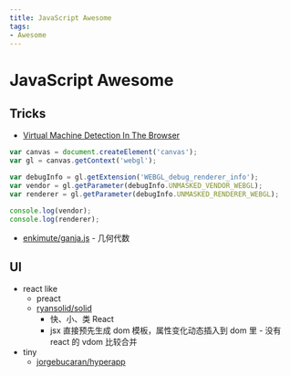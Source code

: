 ```yaml
---
title: JavaScript Awesome
tags:
- Awesome
---
```


# JavaScript Awesome

## Tricks

- [Virtual Machine Detection In The Browser](https://bannedit.github.io/Virtual-Machine-Detection-In-The-Browser.html)

```js
var canvas = document.createElement('canvas');
var gl = canvas.getContext('webgl');

var debugInfo = gl.getExtension('WEBGL_debug_renderer_info');
var vendor = gl.getParameter(debugInfo.UNMASKED_VENDOR_WEBGL);
var renderer = gl.getParameter(debugInfo.UNMASKED_RENDERER_WEBGL);

console.log(vendor);
console.log(renderer);
```

- [enkimute/ganja.js](https://github.com/enkimute/ganja.js) - 几何代数

## UI

- react like
  - preact
  - [ryansolid/solid](https://github.com/ryansolid/solid)
    - 快、小、类 React
    - jsx 直接预先生成 dom 模板，属性变化动态插入到 dom 里 - 没有 react 的 vdom 比较合并
- tiny
  - [jorgebucaran/hyperapp](https://github.com/jorgebucaran/hyperapp)
